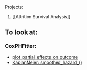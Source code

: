 Projects:
1. [[Attrition Survival Analysis]]

## To look at:

### CoxPHFitter: 
- [plot_partial_effects_on_outcome](https://lifelines.readthedocs.io/en/latest/fitters/regression/CoxPHFitter.html)
- [KaplanMeier:  smoothed_hazard_()](https://lifelines.readthedocs.io/en/latest/Survival%20analysis%20with%20lifelines.html)